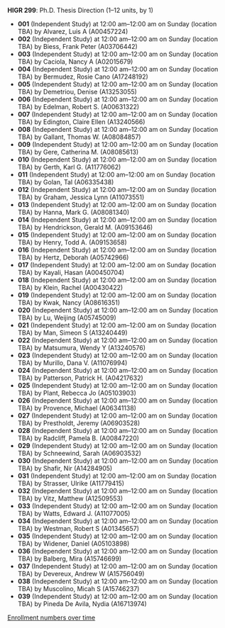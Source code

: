 **HIGR 299**: Ph.D. Thesis Direction (1–12 units, by 1)

- **001** (Independent Study) at 12:00 am–12:00 am on Sunday (location TBA) by Alvarez, Luis A (A00457224)
- **002** (Independent Study) at 12:00 am–12:00 am on Sunday (location TBA) by Biess, Frank Peter (A03706442)
- **003** (Independent Study) at 12:00 am–12:00 am on Sunday (location TBA) by Caciola, Nancy A (A02015679)
- **004** (Independent Study) at 12:00 am–12:00 am on Sunday (location TBA) by Bermudez, Rosie Cano (A17248192)
- **005** (Independent Study) at 12:00 am–12:00 am on Sunday (location TBA) by Demetriou, Denise (A13253055)
- **006** (Independent Study) at 12:00 am–12:00 am on Sunday (location TBA) by Edelman, Robert S. (A00631322)
- **007** (Independent Study) at 12:00 am–12:00 am on Sunday (location TBA) by Edington, Claire Ellen (A13240566)
- **008** (Independent Study) at 12:00 am–12:00 am on Sunday (location TBA) by Gallant, Thomas W. (A08084857)
- **009** (Independent Study) at 12:00 am–12:00 am on Sunday (location TBA) by Gere, Catherina M. (A08085613)
- **010** (Independent Study) at 12:00 am–12:00 am on Sunday (location TBA) by Gerth, Karl G. (A11776062)
- **011** (Independent Study) at 12:00 am–12:00 am on Sunday (location TBA) by Golan, Tal (A06335438)
- **012** (Independent Study) at 12:00 am–12:00 am on Sunday (location TBA) by Graham, Jessica Lynn (A11073551)
- **013** (Independent Study) at 12:00 am–12:00 am on Sunday (location TBA) by Hanna, Mark G. (A08081340)
- **014** (Independent Study) at 12:00 am–12:00 am on Sunday (location TBA) by Hendrickson, Gerald M. (A09153646)
- **015** (Independent Study) at 12:00 am–12:00 am on Sunday (location TBA) by Henry, Todd A. (A09153658)
- **016** (Independent Study) at 12:00 am–12:00 am on Sunday (location TBA) by Hertz, Deborah (A05742966)
- **017** (Independent Study) at 12:00 am–12:00 am on Sunday (location TBA) by Kayali, Hasan (A00450704)
- **018** (Independent Study) at 12:00 am–12:00 am on Sunday (location TBA) by Klein, Rachel (A00430422)
- **019** (Independent Study) at 12:00 am–12:00 am on Sunday (location TBA) by Kwak, Nancy (A08616351)
- **020** (Independent Study) at 12:00 am–12:00 am on Sunday (location TBA) by Lu, Weijing (A05745009)
- **021** (Independent Study) at 12:00 am–12:00 am on Sunday (location TBA) by Man, Simeon S (A13240449)
- **022** (Independent Study) at 12:00 am–12:00 am on Sunday (location TBA) by Matsumura, Wendy Y (A13240576)
- **023** (Independent Study) at 12:00 am–12:00 am on Sunday (location TBA) by Murillo, Dana V. (A11076994)
- **024** (Independent Study) at 12:00 am–12:00 am on Sunday (location TBA) by Patterson, Patrick H. (A04217632)
- **025** (Independent Study) at 12:00 am–12:00 am on Sunday (location TBA) by Plant, Rebecca Jo (A05103903)
- **026** (Independent Study) at 12:00 am–12:00 am on Sunday (location TBA) by Provence, Michael (A06341138)
- **027** (Independent Study) at 12:00 am–12:00 am on Sunday (location TBA) by Prestholdt, Jeremy (A06903528)
- **028** (Independent Study) at 12:00 am–12:00 am on Sunday (location TBA) by Radcliff, Pamela B. (A00847220)
- **029** (Independent Study) at 12:00 am–12:00 am on Sunday (location TBA) by Schneewind, Sarah (A06903532)
- **030** (Independent Study) at 12:00 am–12:00 am on Sunday (location TBA) by Shafir, Nir (A14284905)
- **031** (Independent Study) at 12:00 am–12:00 am on Sunday (location TBA) by Strasser, Ulrike (A11779415)
- **032** (Independent Study) at 12:00 am–12:00 am on Sunday (location TBA) by Vitz, Matthew (A12509553)
- **033** (Independent Study) at 12:00 am–12:00 am on Sunday (location TBA) by Watts, Edward J. (A11077005)
- **034** (Independent Study) at 12:00 am–12:00 am on Sunday (location TBA) by Westman, Robert S (A01345657)
- **035** (Independent Study) at 12:00 am–12:00 am on Sunday (location TBA) by Widener, Daniel (A05103898)
- **036** (Independent Study) at 12:00 am–12:00 am on Sunday (location TBA) by Balberg, Mira (A15746699)
- **037** (Independent Study) at 12:00 am–12:00 am on Sunday (location TBA) by Devereux, Andrew W (A15756049)
- **038** (Independent Study) at 12:00 am–12:00 am on Sunday (location TBA) by Muscolino, Micah S (A15746237)
- **039** (Independent Study) at 12:00 am–12:00 am on Sunday (location TBA) by Pineda De Avila, Nydia (A16713974)

[Enrollment numbers over time](./HIGR299.tsv)
